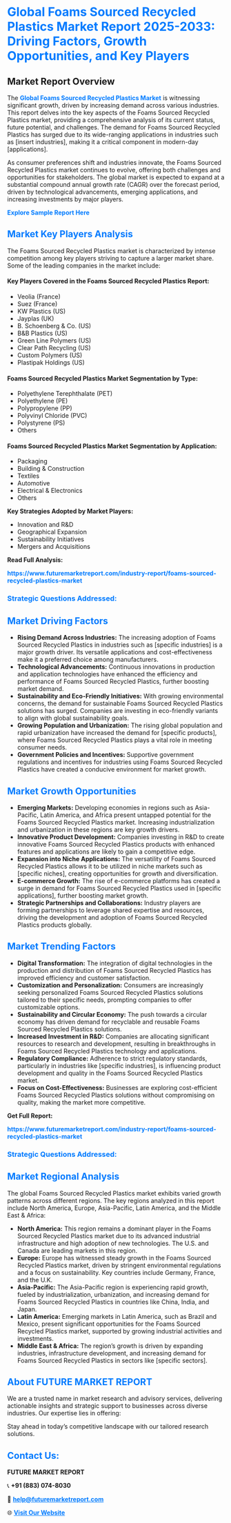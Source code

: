 <h1 style="color: #007BFF;">Global Foams Sourced Recycled Plastics Market Report 2025-2033: Driving Factors, Growth Opportunities, and Key Players</h1>

<section id="overview">
<h2>Market Report Overview</h2>
<p>The <a href="https://www.futuremarketreport.com/industry-report/foams-sourced-recycled-plastics-market" style="color: #007BFF; text-decoration: none;"><strong>Global Foams Sourced Recycled Plastics Market</strong></a> is witnessing significant growth, driven by increasing demand across various industries. This report delves into the key aspects of the Foams Sourced Recycled Plastics market, providing a comprehensive analysis of its current status, future potential, and challenges. The demand for Foams Sourced Recycled Plastics has surged due to its wide-ranging applications in industries such as [insert industries], making it a critical component in modern-day [applications].</p>
<p>As consumer preferences shift and industries innovate, the Foams Sourced Recycled Plastics market continues to evolve, offering both challenges and opportunities for stakeholders. The global market is expected to expand at a substantial compound annual growth rate (CAGR) over the forecast period, driven by technological advancements, emerging applications, and increasing investments by major players.</p>
</section>

<section id="overview">
<p><a href="https://www.futuremarketreport.com/request-sample/reportId=54072" style="color: #007BFF; text-decoration: none;"><strong>Explore Sample Report Here</strong></a></p>
</section>

<section id="key-players">
<h2 style="color: #007BFF;">Market Key Players Analysis</h2>
<p>The Foams Sourced Recycled Plastics market is characterized by intense competition among key players striving to capture a larger market share. Some of the leading companies in the market include:</p>
<h4>Key Players Covered in the Foams Sourced Recycled Plastics Report:</h4>
<ul><li>Veolia (France)</li><li>Suez (France)</li><li>KW Plastics (US)</li><li>Jayplas (UK)</li><li>B. Schoenberg &amp; Co. (US)</li><li>B&amp;B Plastics (US)</li><li>Green Line Polymers (US)</li><li>Clear Path Recycling (US)</li><li>Custom Polymers (US)</li><li>Plastipak Holdings (US)</li></ul>
<h4>Foams Sourced Recycled Plastics Market Segmentation by Type:</h4>
<ul><li>Polyethylene Terephthalate (PET)</li><li>Polyethylene (PE)</li><li>Polypropylene (PP)</li><li>Polyvinyl Chloride (PVC)</li><li>Polystyrene (PS)</li><li>Others</li></ul>

<h4>Foams Sourced Recycled Plastics Market Segmentation by Application:</h4>
<ul><li>Packaging</li><li>Building &amp; Construction</li><li>Textiles</li><li>Automotive</li><li>Electrical &amp; Electronics</li><li>Others</li></ul>
<p><strong>Key Strategies Adopted by Market Players:</strong></p>
<ul>
<li>Innovation and R&D</li>
<li>Geographical Expansion</li>
<li>Sustainability Initiatives</li>
<li>Mergers and Acquisitions</li>
</ul>
</section>

<section>
<p><strong>Read Full Analysis: </strong></p><a href="https://www.futuremarketreport.com/industry-report/foams-sourced-recycled-plastics-market" style="color: #007BFF; text-decoration: none;"><strong>https://www.futuremarketreport.com/industry-report/foams-sourced-recycled-plastics-market</strong></a>
<h3 style="color: #007BFF;">Strategic Questions Addressed:</h3>
</section>

<section id="driving-factors">
<h2 style="color: #007BFF;">Market Driving Factors</h2>
<ul>
<li><strong>Rising Demand Across Industries:</strong> The increasing adoption of Foams Sourced Recycled Plastics in industries such as [specific industries] is a major growth driver. Its versatile applications and cost-effectiveness make it a preferred choice among manufacturers.</li>
<li><strong>Technological Advancements:</strong> Continuous innovations in production and application technologies have enhanced the efficiency and performance of Foams Sourced Recycled Plastics, further boosting market demand.</li>
<li><strong>Sustainability and Eco-Friendly Initiatives:</strong> With growing environmental concerns, the demand for sustainable Foams Sourced Recycled Plastics solutions has surged. Companies are investing in eco-friendly variants to align with global sustainability goals.</li>
<li><strong>Growing Population and Urbanization:</strong> The rising global population and rapid urbanization have increased the demand for [specific products], where Foams Sourced Recycled Plastics plays a vital role in meeting consumer needs.</li>
<li><strong>Government Policies and Incentives:</strong> Supportive government regulations and incentives for industries using Foams Sourced Recycled Plastics have created a conducive environment for market growth.</li>
</ul>
</section>

<section id="growth-opportunities">
<h2 style="color: #007BFF;">Market Growth Opportunities</h2>
<ul>
<li><strong>Emerging Markets:</strong> Developing economies in regions such as Asia-Pacific, Latin America, and Africa present untapped potential for the Foams Sourced Recycled Plastics market. Increasing industrialization and urbanization in these regions are key growth drivers.</li>
<li><strong>Innovative Product Development:</strong> Companies investing in R&D to create innovative Foams Sourced Recycled Plastics products with enhanced features and applications are likely to gain a competitive edge.</li>
<li><strong>Expansion into Niche Applications:</strong> The versatility of Foams Sourced Recycled Plastics allows it to be utilized in niche markets such as [specific niches], creating opportunities for growth and diversification.</li>
<li><strong>E-commerce Growth:</strong> The rise of e-commerce platforms has created a surge in demand for Foams Sourced Recycled Plastics used in [specific applications], further boosting market growth.</li>
<li><strong>Strategic Partnerships and Collaborations:</strong> Industry players are forming partnerships to leverage shared expertise and resources, driving the development and adoption of Foams Sourced Recycled Plastics products globally.</li>
</ul>
</section>

<section id="trending-factors">
<h2 style="color: #007BFF;">Market Trending Factors</h2>
<ul>
<li><strong>Digital Transformation:</strong> The integration of digital technologies in the production and distribution of Foams Sourced Recycled Plastics has improved efficiency and customer satisfaction.</li>
<li><strong>Customization and Personalization:</strong> Consumers are increasingly seeking personalized Foams Sourced Recycled Plastics solutions tailored to their specific needs, prompting companies to offer customizable options.</li>
<li><strong>Sustainability and Circular Economy:</strong> The push towards a circular economy has driven demand for recyclable and reusable Foams Sourced Recycled Plastics solutions.</li>
<li><strong>Increased Investment in R&D:</strong> Companies are allocating significant resources to research and development, resulting in breakthroughs in Foams Sourced Recycled Plastics technology and applications.</li>
<li><strong>Regulatory Compliance:</strong> Adherence to strict regulatory standards, particularly in industries like [specific industries], is influencing product development and quality in the Foams Sourced Recycled Plastics market.</li>
<li><strong>Focus on Cost-Effectiveness:</strong> Businesses are exploring cost-efficient Foams Sourced Recycled Plastics solutions without compromising on quality, making the market more competitive.</li>
</ul>
</section>

<section>
<p><strong>Get Full Report: </strong></p><a href="https://www.futuremarketreport.com/industry-report/foams-sourced-recycled-plastics-market" style="color: #007BFF; text-decoration: none;"><strong>https://www.futuremarketreport.com/industry-report/foams-sourced-recycled-plastics-market</strong></a>
<h3 style="color: #007BFF;">Strategic Questions Addressed:</h3>
</section>


<section id="regional-analysis">
<h2 style="color: #007BFF;">Market Regional Analysis</h2>
<p>The global Foams Sourced Recycled Plastics market exhibits varied growth patterns across different regions. The key regions analyzed in this report include North America, Europe, Asia-Pacific, Latin America, and the Middle East & Africa:</p>
<ul>
<li><strong>North America:</strong> This region remains a dominant player in the Foams Sourced Recycled Plastics market due to its advanced industrial infrastructure and high adoption of new technologies. The U.S. and Canada are leading markets in this region.</li>
<li><strong>Europe:</strong> Europe has witnessed steady growth in the Foams Sourced Recycled Plastics market, driven by stringent environmental regulations and a focus on sustainability. Key countries include Germany, France, and the U.K.</li>
<li><strong>Asia-Pacific:</strong> The Asia-Pacific region is experiencing rapid growth, fueled by industrialization, urbanization, and increasing demand for Foams Sourced Recycled Plastics in countries like China, India, and Japan.</li>
<li><strong>Latin America:</strong> Emerging markets in Latin America, such as Brazil and Mexico, present significant opportunities for the Foams Sourced Recycled Plastics market, supported by growing industrial activities and investments.</li>
<li><strong>Middle East & Africa:</strong> The region’s growth is driven by expanding industries, infrastructure development, and increasing demand for Foams Sourced Recycled Plastics in sectors like [specific sectors].</li>
</ul>
</section>

<footer>
<h2 style="color: #007BFF;">About FUTURE MARKET REPORT</h2>
<p>We are a trusted name in market research and advisory services, delivering actionable insights and strategic support to businesses across diverse industries. Our expertise lies in offering:</p>

<p>Stay ahead in today’s competitive landscape with our tailored research solutions.</p>

<h2 style="color: #007BFF;">Contact Us:</h2>
<p><strong>FUTURE MARKET REPORT</strong></p>
<p>📞 <strong>+91 (883) 074-8030</strong></p>
<p>📧 <strong><a href="mailto:help@futuremarketreport.com" style="color: #007BFF;">help@futuremarketreport.com</a></strong></p>
<p>🌐 <strong><a href="https://www.futuremarketreport.com/" style="color: #007BFF;">Visit Our Website</a></strong></p>
</footer>